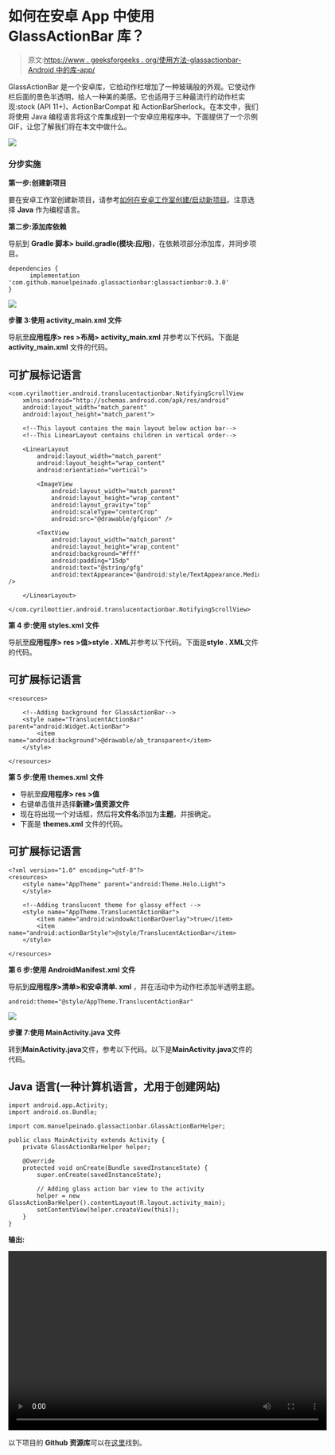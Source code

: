 # 如何在安卓 App 中使用 GlassActionBar 库？

> 原文:[https://www . geeksforgeeks . org/使用方法-glassactionbar-Android 中的库-app/](https://www.geeksforgeeks.org/how-to-use-glassactionbar-library-in-android-app/)

GlassActionBar 是一个安卓库，它给动作栏增加了一种玻璃般的外观。它使动作栏后面的景色半透明，给人一种美的美感。它也适用于三种最流行的动作栏实现:stock (API 11+)、ActionBarCompat 和 ActionBarSherlock。在本文中，我们将使用 Java 编程语言将这个库集成到一个安卓应用程序中。下面提供了一个示例 GIF，让您了解我们将在本文中做什么。

![](img/a71adfbd38bf53aec077db14ec54d7ff.png)

### **分步实施**

**第一步:创建新项目**

要在安卓工作室创建新项目，请参考[如何在安卓工作室创建/启动新项目](https://www.geeksforgeeks.org/android-how-to-create-start-a-new-project-in-android-studio/)。注意选择 **Java** 作为编程语言。

**第二步:添加库依赖**

导航到 **Gradle 脚本> build.gradle(模块:应用)**，在依赖项部分添加库，并同步项目。

```
dependencies {
      implementation 'com.github.manuelpeinado.glassactionbar:glassactionbar:0.3.0'
}
```

![](img/c01ccd08487fecfdba6b6c0065b1cbe5.png)

**步骤 3:使用 activity_main.xml 文件**

导航至**应用程序> res >布局> activity_main.xml** 并参考以下代码。下面是 **activity_main.xml** 文件的代码。

## 可扩展标记语言

```
<com.cyrilmottier.android.translucentactionbar.NotifyingScrollView
    xmlns:android="http://schemas.android.com/apk/res/android"
    android:layout_width="match_parent"
    android:layout_height="match_parent">

    <!--This layout contains the main layout below action bar-->
    <!--This LinearLayout contains children in vertical order-->

    <LinearLayout
        android:layout_width="match_parent"
        android:layout_height="wrap_content"
        android:orientation="vertical">

        <ImageView
            android:layout_width="match_parent"
            android:layout_height="wrap_content"
            android:layout_gravity="top"
            android:scaleType="centerCrop"
            android:src="@drawable/gfgicon" />

        <TextView
            android:layout_width="match_parent"
            android:layout_height="wrap_content"
            android:background="#fff"
            android:padding="15dp"
            android:text="@string/gfg"
            android:textAppearance="@android:style/TextAppearance.Medium" />

    </LinearLayout>

</com.cyrilmottier.android.translucentactionbar.NotifyingScrollView>
```

**第 4 步:使用 styles.xml 文件**

导航至**应用程序> res >值>style . XML**并参考以下代码。下面是**style . XML**文件的代码。

## 可扩展标记语言

```
<resources>

    <!--Adding background for GlassActionBar-->
    <style name="TranslucentActionBar" parent="android:Widget.ActionBar">
        <item name="android:background">@drawable/ab_transparent</item>
    </style>

</resources>
```

**第 5 步:使用 themes.xml 文件**

*   导航至**应用程序> res >值**
*   右键单击值并选择**新建>值资源文件**
*   现在将出现一个对话框，然后将**文件名**添加为**主题**，并按确定。
*   下面是 **themes.xml** 文件的代码。

## 可扩展标记语言

```
<?xml version="1.0" encoding="utf-8"?>
<resources>
    <style name="AppTheme" parent="android:Theme.Holo.Light">
    </style>

    <!--Adding translucent theme for glassy effect -->
    <style name="AppTheme.TranslucentActionBar">
        <item name="android:windowActionBarOverlay">true</item>
        <item name="android:actionBarStyle">@style/TranslucentActionBar</item>
    </style>

</resources>
```

**第 6 步:使用 AndroidManifest.xml 文件**

导航到**应用程序>清单>和安卓清单. xml** ，并在活动中为动作栏添加半透明主题。

```
android:theme="@style/AppTheme.TranslucentActionBar" 
```

![](img/a0b9899a24ba0516154afa3da46f58fb.png)

**步骤 7:使用 MainActivity.java 文件**

转到**MainActivity.java**文件，参考以下代码。以下是**MainActivity.java**文件的代码。

## Java 语言(一种计算机语言，尤用于创建网站)

```
import android.app.Activity;
import android.os.Bundle;

import com.manuelpeinado.glassactionbar.GlassActionBarHelper;

public class MainActivity extends Activity {
    private GlassActionBarHelper helper;

    @Override
    protected void onCreate(Bundle savedInstanceState) {
        super.onCreate(savedInstanceState);

        // Adding glass action bar view to the activity
        helper = new GlassActionBarHelper().contentLayout(R.layout.activity_main);
        setContentView(helper.createView(this));
    }
}
```

**输出:**

<video class="wp-video-shortcode" id="video-648683-1" width="640" height="360" preload="metadata" controls=""><source type="video/mp4" src="https://media.geeksforgeeks.org/wp-content/uploads/20210717202558/gab.mp4?_=1">[https://media.geeksforgeeks.org/wp-content/uploads/20210717202558/gab.mp4](https://media.geeksforgeeks.org/wp-content/uploads/20210717202558/gab.mp4)</video>

以下项目的 **Github 资源库**可以在[这里](https://media.geeksforgeeks.org/wp-content/cdn-uploads/20210722133421/GFGGlassActionBar-master.zip)找到。